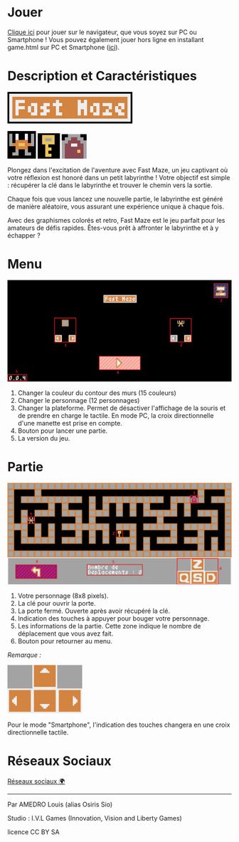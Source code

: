 # Jouer

[Clique ici](https://osiris-sio.github.io/HTML_Fast-Maze/) pour jouer sur le navigateur, que vous soyez sur PC ou Smartphone !
Vous pouvez également jouer hors ligne en installant game.html sur PC et Smartphone ([ici](https://github.com/Osiris-Sio/Fast-Maze/blob/main/game.html)).

# Description et Caractéristiques

<img src="res/titre.png" />

<img src="res/crabe.png" /> <img src="res/cle.png" /> <img src="res/sortie.png" />

Plongez dans l'excitation de l'aventure avec Fast Maze, un jeu captivant où votre réflexion est honoré dans un petit labyrinthe ! Votre objectif est simple : récupérer la clé dans le labyrinthe et trouver le chemin vers la sortie.

Chaque fois que vous lancez une nouvelle partie, le labyrinthe est généré de manière aléatoire, vous assurant une expérience unique à chaque fois.

Avec des graphismes colorés et retro, Fast Maze est le jeu parfait pour les amateurs de défis rapides. Êtes-vous prêt à affronter le labyrinthe et à y échapper ?

# Menu

<img src="res/menu.png" style="zoom: 50%;"/>

1. Changer la couleur du contour des murs (15 couleurs)
2. Changer le personnage (12 personnages)
3. Changer la plateforme. Permet de désactiver l'affichage de la souris et de prendre en charge le tactile. 
En mode PC, la croix directionnelle d'une manette est prise en compte.
4. Bouton pour lancer une partie.
5. La version du jeu.

# Partie

<img src="res/partie.png" style="zoom: 50%;"/>

1. Votre personnage (8x8 pixels).
2. La clé pour ouvrir la porte.
3. La porte fermé. Ouverte après avoir récupéré la clé.
4. Indication des touches à appuyer pour bouger votre personnage.
5. Les informations de la partie. Cette zone indique le nombre de déplacement que vous avez fait.
6. Bouton pour retourner au menu.

_Remarque :_

<img src="res/tactile.png" style="zoom: 50%;"/>

Pour le mode "Smartphone", l'indication des touches changera en une croix directionnelle tactile.

# Réseaux Sociaux

[Réseaux sociaux 🌍](https://linktr.ee/osiris_sio)

________

Par AMEDRO Louis (alias Osiris Sio)

Studio : I.V.L Games (Innovation, Vision and Liberty Games)

licence CC BY SA
